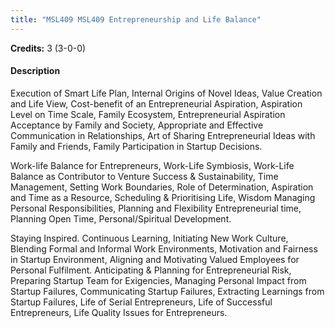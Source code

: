 ```yaml
---
title: "MSL409 MSL409 Entrepreneurship and Life Balance"
---
```

**Credits:** 3 (3-0-0)

#### Description
Execution of Smart Life Plan, Internal Origins of Novel Ideas, Value Creation and Life View, Cost-benefit of an Entrepreneurial Aspiration, Aspiration Level on Time Scale, Family Ecosystem, Entrepreneurial Aspiration Acceptance by Family and Society, Appropriate and Effective Communication in Relationships, Art of Sharing Entrepreneurial Ideas with Family and Friends, Family Participation in Startup Decisions.

Work-life Balance for Entrepreneurs, Work-Life Symbiosis, Work-Life Balance as Contributor to Venture Success & Sustainability, Time Management, Setting Work Boundaries, Role of Determination, Aspiration and Time as a Resource, Scheduling & Prioritising Life, Wisdom Managing Personal Responsibilities, Planning and Flexibility Entrepreneurial time, Planning Open Time, Personal/Spiritual Development.

Staying Inspired. Continuous Learning, Initiating New Work Culture, Blending Formal and Informal Work Environments, Motivation and Fairness in Startup Environment, Aligning and Motivating Valued Employees for Personal Fulfilment. Anticipating & Planning for Entrepreneurial Risk, Preparing Startup Team for Exigencies, Managing Personal Impact from Startup Failures, Communicating Startup Failures, Extracting Learnings from Startup Failures, Life of Serial Entrepreneurs, Life of Successful Entrepreneurs, Life Quality Issues for Entrepreneurs.